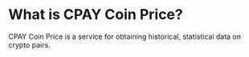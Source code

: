 # What is CPAY Coin Price?

CPAY Coin Price is a service for obtaining historical, statistical data on crypto pairs.
